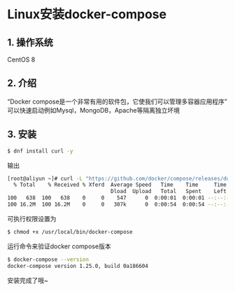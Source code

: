 # Linux安装docker-compose  

## 1. 操作系统

CentOS 8

## 2. 介绍

“Docker compose是一个非常有用的软件包，它使我们可以管理多容器应用程序”
可以快速启动例如Mysql，MongoDB，Apache等隔离独立坏境

## 3. 安装

```bash
$ dnf install curl -y
```

输出

```bash
[root@aliyun ~]# curl -L "https://github.com/docker/compose/releases/download/1.25.0/docker-compose-$(uname -s)-$(uname -m)" -o /usr/local/bin/docker-compose
  % Total    % Received % Xferd  Average Speed   Time    Time     Time  Current
                                 Dload  Upload   Total   Spent    Left  Speed
100   638  100   638    0     0    547      0  0:00:01  0:00:01 --:--:--   547
100 16.2M  100 16.2M    0     0   307k      0  0:00:54  0:00:54 --:--:--  955k
```

可执行权限设置为

```bash
$ chmod +x /usr/local/bin/docker-compose
```

运行命令来验证docker compose版本

```bash
$ docker-compose --version
docker-compose version 1.25.0, build 0a186604
```

安装完成了哦~
